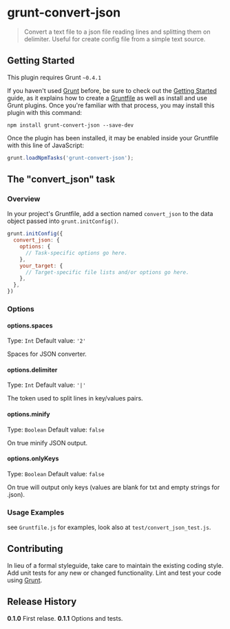 # grunt-convert-json

> Convert a text file to a json file reading lines and splitting them on delimiter.
> Useful for create config file from a simple text source.

## Getting Started
This plugin requires Grunt `~0.4.1`

If you haven't used [Grunt](http://gruntjs.com/) before, be sure to check out the [Getting Started](http://gruntjs.com/getting-started) guide, as it explains how to create a [Gruntfile](http://gruntjs.com/sample-gruntfile) as well as install and use Grunt plugins. Once you're familiar with that process, you may install this plugin with this command:

```shell
npm install grunt-convert-json --save-dev
```

Once the plugin has been installed, it may be enabled inside your Gruntfile with this line of JavaScript:

```js
grunt.loadNpmTasks('grunt-convert-json');
```

## The "convert_json" task

### Overview
In your project's Gruntfile, add a section named `convert_json` to the data object passed into `grunt.initConfig()`.

```js
grunt.initConfig({
  convert_json: {
    options: {
      // Task-specific options go here.
    },
    your_target: {
      // Target-specific file lists and/or options go here.
    },
  },
})
```

### Options

#### options.spaces
Type: `Int`
Default value: `'2'`

Spaces for JSON converter.

#### options.delimiter
Type: `Int`
Default value: `'|'`

The token used to split lines in key/values pairs.

#### options.minify
Type: `Boolean`
Default value: `false`

On true minify JSON output.

#### options.onlyKeys
Type: `Boolean`
Default value: `false`

On true will output only keys (values are blank for txt and empty strings for .json).

### Usage Examples

see `Gruntfile.js` for examples, look also at `test/convert_json_test.js`.

## Contributing
In lieu of a formal styleguide, take care to maintain the existing coding style. Add unit tests for any new or changed functionality. Lint and test your code using [Grunt](http://gruntjs.com/).

## Release History
**0.1.0** First relase.
**0.1.1** Options and tests.
